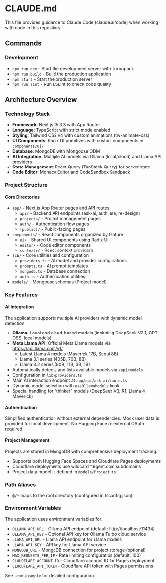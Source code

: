 # CLAUDE.md

This file provides guidance to Claude Code (claude.ai/code) when working with code in this repository.

## Commands

### Development
- `npm run dev` - Start the development server with Turbopack
- `npm run build` - Build the production application
- `npm start` - Start the production server
- `npm run lint` - Run ESLint to check code quality

## Architecture Overview

### Technology Stack
- **Framework**: Next.js 15.3.3 with App Router
- **Language**: TypeScript with strict mode enabled
- **Styling**: Tailwind CSS v4 with custom animations (tw-animate-css)
- **UI Components**: Radix UI primitives with custom components in `components/ui/`
- **Database**: MongoDB with Mongoose ODM
- **AI Integration**: Multiple AI models via Ollama (local/cloud) and Llama API providers
- **State Management**: React Query (TanStack Query) for server state
- **Code Editor**: Monaco Editor and CodeSandbox Sandpack

### Project Structure

#### Core Directories
- `app/` - Next.js App Router pages and API routes
  - `api/` - Backend API endpoints (ask-ai, auth, me, re-design)
  - `projects/` - Project management pages
  - `auth/` - Authentication flow pages
  - `(public)/` - Public-facing pages
- `components/` - React components organized by feature
  - `ui/` - Shared UI components using Radix UI
  - `editor/` - Code editor components
  - `contexts/` - React context providers
- `lib/` - Core utilities and configuration
  - `providers.ts` - AI model and provider configurations
  - `prompts.ts` - AI prompt templates
  - `mongodb.ts` - Database connection
  - `auth.ts` - Authentication utilities
- `models/` - Mongoose schemas (Project model)

### Key Features

#### AI Integration
The application supports multiple AI providers with dynamic model detection:
- **Ollama**: Local and cloud-based models (including DeepSeek V3.1, GPT-OSS, local models)
- **Meta Llama API**: Official Meta Llama models via https://api.llama.com/v1/
  - Latest Llama 4 models (Maverick 17B, Scout 8B)
  - Llama 3.1 series (405B, 70B, 8B)
  - Llama 3.2 series (90B, 11B, 3B, 1B)
- Automatically detects and lists available models via `/api/models`
- Configuration in `lib/providers.ts`
- Main AI interaction endpoint at `app/api/ask-ai/route.ts`
- Dynamic model selection with `useOllamaModels` hook
- Special handling for "thinker" models (DeepSeek V3, R1, Llama 4 Maverick)

#### Authentication
Simplified authentication without external dependencies. Mock user data is provided for local development. No Hugging Face or external OAuth required.

#### Project Management
Projects are stored in MongoDB with comprehensive deployment tracking:
- Supports both Hugging Face Spaces and Cloudflare Pages deployments
- Cloudflare deployments use wildcard *.9gent.com subdomains
- Project data model is defined in `models/Project.ts`

### Path Aliases
- `@/*` maps to the root directory (configured in tsconfig.json)

### Environment Variables
The application uses environment variables for:
- `OLLAMA_API_URL` - Ollama API endpoint (default: http://localhost:11434)
- `OLLAMA_API_KEY` - Optional API key for Ollama Turbo cloud service
- `LLAMA_API_URL` - Llama API endpoint for Llama models
- `LLAMA_API_KEY` - API key for Llama API service
- `MONGODB_URI` - MongoDB connection for project storage (optional)
- `MAX_REQUESTS_PER_IP` - Rate limiting configuration (default: 100)
- `CLOUDFLARE_ACCOUNT_ID` - Cloudflare account ID for Pages deployment
- `CLOUDFLARE_API_TOKEN` - Cloudflare API token with Pages permissions

See `.env.example` for detailed configuration.